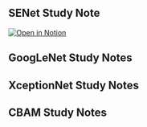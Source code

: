 ## SENet Study Note
[![Open in Notion](https://img.shields.io/badge/Open%20in-Notion-black?logo=notion&logoColor=white)](https://www.notion.so/SENet-278ccff627fb80a8989ec89fb6edc4f2)

## GoogLeNet Study Notes

## XceptionNet Study Notes

## CBAM Study Notes
